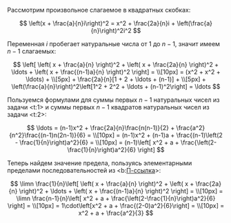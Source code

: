 Рассмотрим произвольное слагаемое в квадратных скобках:

$$ \left(x + \frac{a}{n}i\right)^2 = x^2 + \frac{2a}{n}i + \left(\frac{a}{n}\right)^2i^2 $$

Переменная $i$ пробегает натуральные числа от $1$ до $n-1$, значит имеем $n-1$ слагаемых:

$$ \left[ \left( x + \frac{a}{n} \right)^2 + \left( x + \frac{2a}{n} \right)^2 + \ldots + \left( x + \frac{(n-1)a}{n} \right)^2 \right] = \\[10px] = (x^2 + x^2 + \ldots) + \\[5px] + \frac{2a}{n}[1 + 2 + \ldots + (n-1)] + \\[5px] + \left(\frac{a}{n}\right)^2\left[1^2 + 2^2 + \ldots + (n-1)^2\right] = \ldots $$

Пользуемся формулами для суммы первых $n-1$ натуральных чисел из задачи <t:1> и суммы первых $n-1$ квадратов натуральных чисел из задачи <t:2>:

$$ \ldots = (n-1)x^2 + \frac{2a}{n}\frac{n(n-1)}{2} + \frac{a^2}{n^2}\frac{(n-1)n(2n-1)}{6} = \\[10px] = (n-1)x^2 + (n-1)a + \frac{(n-1)\left(2 - \frac{1}{n}\right)a^2}{6} = \\[10px] = (n-1)\left[ x^2 + a + \frac{\left(2-\frac{1}{n}\right)a^2}{6} \right] $$

Теперь найдем значение предела, пользуясь элементарными пределами последовательностей из <b:[П-ссылка](advanced/proto/sequence-lim/elementary)>:

$$ \limn \frac{1}{n}\left[ \left( x + \frac{a}{n} \right)^2 + \left( x + \frac{2a}{n} \right)^2 + \ldots + \left( x + \frac{(n-1)a}{n} \right)^2 \right] = \\[10px] = \limn \frac{n-1}{n}\left[ x^2 + a + \frac{\left(2-\frac{1}{n}\right)a^2}{6} \right] = \\[10px] = 1\cdot\left[x^2 + a + \frac{(2-0)a^2}{6}\right] = \\[10px] = x^2 + a + \frac{a^2}{3} $$